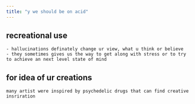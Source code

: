 ```yaml
---
title: "y we should be on acid"
---
```


## recreational use
    - hallucinations definately change ur view, what u think or believe
    - they sometimes gives us the way to get along with stress or to try to achieve an next level state of mind
## for idea of ur creations
    many artist were inspired by psychedelic drugs that can find creative insriration